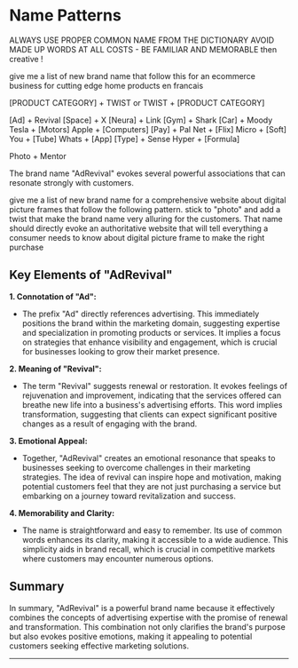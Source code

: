 
# Name Patterns

ALWAYS USE PROPER COMMON NAME FROM THE DICTIONARY AVOID MADE UP WORDS AT ALL COSTS - BE FAMILIAR AND MEMORABLE then creative !

give me a list of new brand name that follow this for an ecommerce business for cutting edge home products en francais


[PRODUCT CATEGORY] + TWIST
or TWIST + [PRODUCT CATEGORY]

[Ad] + Revival
[Space] + X
[Neura] + Link
[Gym] + Shark
[Car] + Moody
Tesla + [Motors]
Apple + [Computers]
[Pay] + Pal
Net + [Flix]
Micro + [Soft]
You + [Tube]
Whats + [App]
[Type] + Sense
Hyper + [Formula]

Photo + Mentor

The brand name "AdRevival" evokes several powerful associations that can resonate strongly with customers. 


give me a list of new brand name for a comprehensive website about digital picture frames that follow the following pattern. stick to "photo" and add a twist that make the brand name very alluring for the customers. That name should directly evoke an authoritative website that will tell everything a consumer needs to know about digital picture frame to make the right purchase



## Key Elements of "AdRevival"

**1. Connotation of "Ad":**
   - The prefix "Ad" directly references advertising. This immediately positions the brand within the marketing domain, suggesting expertise and specialization in promoting products or services. It implies a focus on strategies that enhance visibility and engagement, which is crucial for businesses looking to grow their market presence.

**2. Meaning of "Revival":**
   - The term "Revival" suggests renewal or restoration. It evokes feelings of rejuvenation and improvement, indicating that the services offered can breathe new life into a business's advertising efforts. This word implies transformation, suggesting that clients can expect significant positive changes as a result of engaging with the brand.

**3. Emotional Appeal:**
   - Together, "AdRevival" creates an emotional resonance that speaks to businesses seeking to overcome challenges in their marketing strategies. The idea of revival can inspire hope and motivation, making potential customers feel that they are not just purchasing a service but embarking on a journey toward revitalization and success.

**4. Memorability and Clarity:**
   - The name is straightforward and easy to remember. Its use of common words enhances its clarity, making it accessible to a wide audience. This simplicity aids in brand recall, which is crucial in competitive markets where customers may encounter numerous options.

## Summary

In summary, "AdRevival" is a powerful brand name because it effectively combines the concepts of advertising expertise with the promise of renewal and transformation. This combination not only clarifies the brand's purpose but also evokes positive emotions, making it appealing to potential customers seeking effective marketing solutions.


----